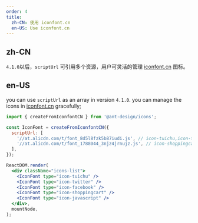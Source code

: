```yaml
---
order: 4
title:
  zh-CN: 使用 iconfont.cn
  en-US: Use iconfont.cn
---
```


## zh-CN

`4.1.0`以后，`scriptUrl` 可引用多个资源，用户可灵活的管理 [iconfont.cn](http://iconfont.cn/) 图标。

## en-US

you can use `scriptUrl` as an array in version `4.1.0`. you can manage the icons in [iconfont.cn](http://iconfont.cn/) gracefully;

```jsx
import { createFromIconfontCN } from '@ant-design/icons';

const IconFont = createFromIconfontCN({
  scriptUrl: [
    '//at.alicdn.com/t/font_8d5l8fzk5b87iudi.js', // icon-tuichu,icon-twitter,icon-facebook
    '//at.alicdn.com/t/font_1788044_3njz4jrnujz.js', // icon-shoppingcart,icon-javascript
  ],
});

ReactDOM.render(
  <div className="icons-list">
    <IconFont type="icon-tuichu" />
    <IconFont type="icon-twitter" />
    <IconFont type="icon-facebook" />
    <IconFont type="icon-shoppingcart" />
    <IconFont type="icon-javascript" />
  </div>,
  mountNode,
);
```
